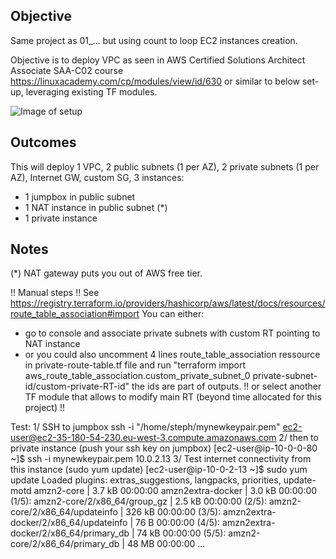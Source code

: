 ## Objective

Same project as 01_... but using count to loop EC2 instances creation. 

Objective is to deploy VPC as seen in AWS Certified Solutions Architect Associate SAA-C02 course https://linuxacademy.com/cp/modules/view/id/630 or similar to below set-up, leveraging existing TF modules. 

![Image of setup](https://docs.aws.amazon.com/vpc/latest/userguide/images/nat-instance-diagram.png)

## Outcomes

This will deploy 1 VPC, 2 public subnets (1 per AZ), 2 private subnets (1 per AZ), Internet GW, custom SG, 3 instances:
- 1 jumpbox in public subnet
- 1 NAT instance in public subnet (*)
- 1 private instance

## Notes

(*) NAT gateway puts you out of AWS free tier. 

!! Manual steps !! 
See https://registry.terraform.io/providers/hashicorp/aws/latest/docs/resources/route_table_association#import
You can either:
- go to console and associate private subnets with custom RT pointing to NAT instance
- or you could also uncomment 4 lines route_table_association ressource in private-route-table.tf file and run "terraform import aws_route_table_association.custom_private_subnet_0 private-subnet-id/custom-private-RT-id" the ids are part of outputs. 
!! or select another TF module that allows to modify main RT (beyond time allocated for this project) !! 

Test: 
1/ SSH to jumpbox
ssh -i "/home/steph/mynewkeypair.pem" ec2-user@ec2-35-180-54-230.eu-west-3.compute.amazonaws.com
2/ then to private instance (push your ssh key on jumpbox)
[ec2-user@ip-10-0-0-80 ~]$ ssh -i mynewkeypair.pem 10.0.2.13
3/ Test internet connectivity from this instance (sudo yum update)
[ec2-user@ip-10-0-2-13 ~]$ sudo yum update
Loaded plugins: extras_suggestions, langpacks, priorities, update-motd
amzn2-core                                                                                   | 3.7 kB  00:00:00
amzn2extra-docker                                                                            | 3.0 kB  00:00:00
(1/5): amzn2-core/2/x86_64/group_gz                                                          | 2.5 kB  00:00:00
(2/5): amzn2-core/2/x86_64/updateinfo                                                        | 326 kB  00:00:00
(3/5): amzn2extra-docker/2/x86_64/updateinfo                                                 |   76 B  00:00:00
(4/5): amzn2extra-docker/2/x86_64/primary_db                                                 |  74 kB  00:00:00
(5/5): amzn2-core/2/x86_64/primary_db                                                        |  48 MB  00:00:00
...

